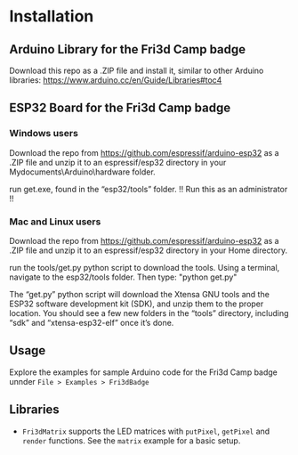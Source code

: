 # Installation

## Arduino Library for the Fri3d Camp badge

Download this repo as a .ZIP file and install it, similar to other Arduino libraries: https://www.arduino.cc/en/Guide/Libraries#toc4

## ESP32 Board for the Fri3d Camp badge

### Windows users
Download the repo from https://github.com/espressif/arduino-esp32 as a .ZIP file and unzip it to an espressif/esp32 directory in your Mydocuments\Arduino\hardware folder.


run get.exe, found in the “esp32/tools” folder.   !! Run this as an administrator !!
### Mac and Linux users
Download the repo from https://github.com/espressif/arduino-esp32 as a .ZIP file and unzip it to an espressif/esp32 directory in your Home directory.

run the tools/get.py python script to download the tools. Using a terminal, navigate to the esp32/tools folder. Then type: "python get.py"

The “get.py” python script will download the Xtensa GNU tools and the ESP32 software development kit (SDK), and unzip them to the proper location. You should see a few new folders in the “tools” directory, including “sdk” and “xtensa-esp32-elf” once it’s done.

## Usage

Explore the examples for sample Arduino code for the Fri3d Camp badge unnder `File > Examples > Fri3dBadge`

## Libraries

* `Fri3dMatrix` supports the LED matrices with `putPixel`, `getPixel` and `render` functions. See the `matrix` example for a basic setup.
